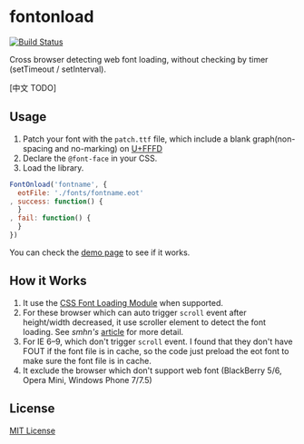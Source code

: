# fontonload

[![Build Status](https://magnum.travis-ci.com/houkanshan/fontonload.svg?token=jqtussTxt3duXbPxyhA7&branch=master)](https://magnum.travis-ci.com/houkanshan/fontonload)

Cross browser detecting web font loading, without checking by timer (setTimeout / setInterval).


[中文 TODO]

## Usage

1. Patch your font with the `patch.ttf` file,
  which include a blank graph(non-spacing and no-marking)
  on [U+FFFD](http://www.fileformat.info/info/unicode/char/fffd/index.htm)
2. Declare the `@font-face` in your CSS.
3. Load the library.

```javascript
FontOnload('fontname', {
  eotFile: './fonts/fontname.eot'
, success: function() {
  }
, fail: function() {
  }
})
```

You can check the [demo page](http://houkanshan.github.io/fontonload/demo)
to see if it works.

## How it Works

1. It use the [CSS Font Loading Module](http://dev.w3.org/csswg/css-font-loading/)
when supported.
2. For these browser which can auto trigger `scroll` event after height/width decreased,
it use scroller element to detect the font loading.
See *smhn's* [article](http://smnh.me/web-font-loading-detection-without-timers/) for more detail.
3. For IE 6–9, which don't trigger `scroll` event.
I found that they don't have FOUT if the font file is in cache, so the code just preload the eot font
to make sure the font file is in cache.
4. It exclude the browser which don't support web font
(BlackBerry 5/6, Opera Mini, Windows Phone 7/7.5)


## License

[MIT License](http://en.wikipedia.org/wiki/MIT_License)
